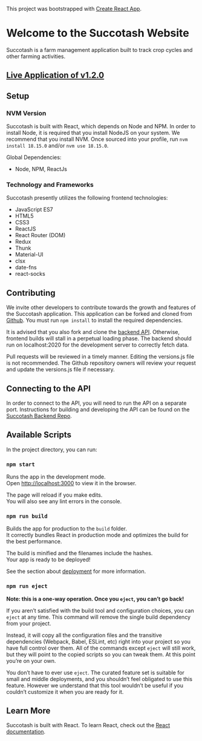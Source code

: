 This project was bootstrapped with [Create React App](https://github.com/facebook/create-react-app).

# Welcome to the Succotash Website

Succotash is a farm management application built to track crop cycles and other farming activities.

## [Live Application of v1.2.0](https://succotash-app.herokuapp.com)

## Setup

### NVM Version
Succotash is built with React, which depends on Node and NPM. In order to
install Node, it is required that you install NodeJS on your system. We
recommend that you install NVM. Once sourced into your profile,
run `nvm install 18.15.0` and/or `nvm use 18.15.0`. 

Global Dependencies:

* Node, NPM, ReactJs

### Technology and Frameworks

Succotash presently utilizes the following frontend technologies:

* JavaScript ES7
* HTML5
* CSS3
* ReactJS
* React Router (DOM)
* Redux
* Thunk
* Material-UI
* clsx
* date-fns
* react-socks


## Contributing

We invite other developers to contribute towards the growth and features of the Succotash application. This application can be forked and cloned from [Github](https://github.com/mattbechtel1/succotash-frontend). You must run `npm install` to install the required dependencies.

It is advised that you also fork and clone the [backend API](https://github.com/mattbechtel1/succotash-backend). Otherwise, frontend builds will stall in a perpetual loading phase. The backend should run on localhost:2020 for the development server to correctly fetch data.

Pull requests will be reviewed in a timely manner. Editing the versions.js file is not recommended. The Github repository owners will review your request and update the versions.js
file if necessary.

## Connecting to the API

In order to connect to the API, you will need to run the API on a separate port.
Instructions for building and developing the API can be found on the 
[Succotash Backend Repo](https://github.com/mattbechtel1/succotash-backend).

## Available Scripts

In the project directory, you can run:

### `npm start`

Runs the app in the development mode.<br />
Open [http://localhost:3000](http://localhost:3000) to view it in the browser.

The page will reload if you make edits.<br />
You will also see any lint errors in the console.

### `npm run build`

Builds the app for production to the `build` folder.<br />
It correctly bundles React in production mode and optimizes the build for the best performance.

The build is minified and the filenames include the hashes.<br />
Your app is ready to be deployed!

See the section about [deployment](https://facebook.github.io/create-react-app/docs/deployment) for more information.

### `npm run eject`

**Note: this is a one-way operation. Once you `eject`, you can’t go back!**

If you aren’t satisfied with the build tool and configuration choices, you can `eject` at any time. This command will remove the single build dependency from your project.

Instead, it will copy all the configuration files and the transitive dependencies (Webpack, Babel, ESLint, etc) right into your project so you have full control over them. All of the commands except `eject` will still work, but they will point to the copied scripts so you can tweak them. At this point you’re on your own.

You don’t have to ever use `eject`. The curated feature set is suitable for small and middle deployments, and you shouldn’t feel obligated to use this feature. However we understand that this tool wouldn’t be useful if you couldn’t customize it when you are ready for it.

## Learn More

Succotash is built with React. To learn React, check out the [React documentation](https://reactjs.org/).
